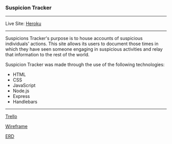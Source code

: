 ### Suspicion Tracker
---
Live Site: [Heroku](https://evening-mesa-87101.herokuapp.com/)

---
Suspicions Tracker's purpose is to house accounts of suspicious individuals' actions.  This site allows its users to document those times in which they have seen someone engaging in suspicious activities and relay that information to the rest of the world.

Suspicion Tracker was made through the use of the following technologies:
 
  - HTML 
  - CSS
  - JavaScript
  - Node.js
  - Express 
  - Handlebars
---
[Trello](https://trello.com/b/qqr0pX8r/suspicion-tracker)

[Wireframe](https://i.imgur.com/6IWE3Ks.png)

[ERD](https://i.imgur.com/5olfXeA.png)
